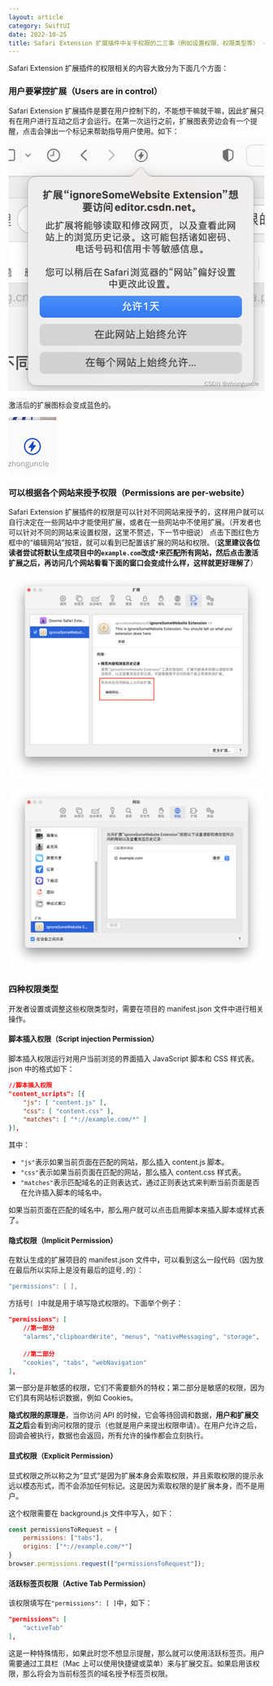 ```yaml
---
layout: article
category: SwiftUI
date: 2022-10-25
title: Safari Extension 扩展插件中关于权限的二三事（例如设置权限、权限类型等） - ZhongUncle
---
```

<!-- excerpt-start -->
Safari Extension 扩展插件的权限相关的内容大致分为下面几个方面：
### 用户要掌控扩展（Users are in control）
Safari Extension 扩展插件是要在用户控制下的，不能想干嘛就干嘛，因此扩展只有在用户进行互动之后才会运行。在第一次运行之前，扩展图表旁边会有一个提醒，点击会弹出一个标记来帮助指导用户使用。如下：

![请添加图片描述](/assets/images/49da440dcaf04105aecb069ccf3b6c03.png)

激活后的扩展图标会变成蓝色的。

![请添加图片描述](/assets/images/79b32688277043f9bfa2d0251ad229ba.png)

### 可以根据各个网站来授予权限（Permissions are per-website）
Safari Extension 扩展插件的权限是可以针对不同网站来授予的，这样用户就可以自行决定在一些网站中才能使用扩展，或者在一些网站中不使用扩展。（开发者也可以针对不同的网站来设置权限，这里不赘述，下一节中细说）
点击下图红色方框中的“编辑网站”按钮，就可以看到已配置该扩展的网站和权限。（**这里建议各位读者尝试将默认生成项目中的`example.com`改成`*`来匹配所有网站，然后点击激活扩展之后，再访问几个网站看看下面的窗口会变成什么样，这样就更好理解了**）

![请添加图片描述](/assets/images/295c2292bc66490a901f49fc4ab08594.png)

![请添加图片描述](/assets/images/73a0543bbcb343c09c2ff43fe97b594a.png)

### 四种权限类型
开发者设置或调整这些权限类型时，需要在项目的 manifest.json 文件中进行相关操作。
#### 脚本插入权限（Script injection Permission）
脚本插入权限运行对用户当前浏览的界面插入 JavaScript 脚本和 CSS 样式表。
json 中的格式如下：
```json
//脚本插入权限
"content_scripts": [{
	"js": [ "content.js" ],
	"css": [ "content.css" ],
	"matches": [ "*://example.com/*" ]
}],
```
其中：
 - `"js"`表示如果当前页面在匹配的网站，那么插入 content.js 脚本。
 - `"css"`表示如果当前页面在匹配的网站，那么插入 content.css 样式表。
 - `"matches"`表示匹配域名的正则表达式，通过正则表达式来判断当前页面是否在允许插入脚本的域名中。

如果当前页面在匹配的域名中，那么用户就可以点击启用脚本来插入脚本或样式表了。

#### 隐式权限（Implicit Permission）
在默认生成的扩展项目的 manifest.json 文件中，可以看到这么一段代码（因为放在最后所以实际上是没有最后的逗号`,`的）：

```swift
"permissions": [ ],
```
方括号`[ ]`中就是用于填写隐式权限的。下面举个例子：

```json
"permissions": [ 
	//第一部分
	"alarms","clipboardWrite", "menus", "nativeMessaging", "storage",

	//第二部分
	"cookies", "tabs", "webNavigation"
],
```
第一部分是非敏感的权限，它们不需要额外的特权；第二部分是敏感的权限，因为它们具有网站标识数据，例如 Cookies。

**隐式权限的原理是**，当你访问 API 的时候，它会等待回调和数据，**用户和扩展交互之后**会看到询问权限的提示（也就是用户来提出权限申请）。在用户允许之后，回调会被执行，数据也会返回，所有允许的操作都会立刻执行。

#### 显式权限（Explicit Permission）
显式权限之所以称之为“显式”是因为扩展本身会索取权限，并且索取权限的提示永远以模态形式，而不会添加任何标记。这是因为索取权限的是扩展本身，而不是用户。

这个权限需要在 background.js 文件中写入，如下：

```javascript
const permissionsToRequest = {
	permissions: ["tabs"],
	origins: ["*://example.com/*"]
}
browser.permissions.request(["permissionsToRequest"]);
```

#### 活跃标签页权限（Active Tab Permission）
该权限填写在`"permissions": [ ]`中，如下：

```json
"permissions": [ 
	"activeTab"
],

```

这是一种特殊情形，如果此时您不想显示提醒，那么就可以使用活跃标签页。用户需要通过工具栏（Mac 上可以使用快捷键或菜单）来与扩展交互。如果启用该权限，那么将会为当前标签页的域名授予标签页权限。